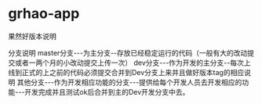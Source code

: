 
# grhao-app

果然好版本说明

分支说明
master分支---为主分支--存放已经稳定运行的代码（一般有大的改动提交或者一两个月的小改动提交上传一次）
dev分支---作为开发的主分支--每次上线到正式的上之前的代码必须提交合并到Dev分支上来并且做好版本tag的相应说明
其他分支---作为开发相应功能的分支---提供给每个开发人员去开发相应的功能---开发完成并且测试ok后合并到主的Dev开发分支中去。

